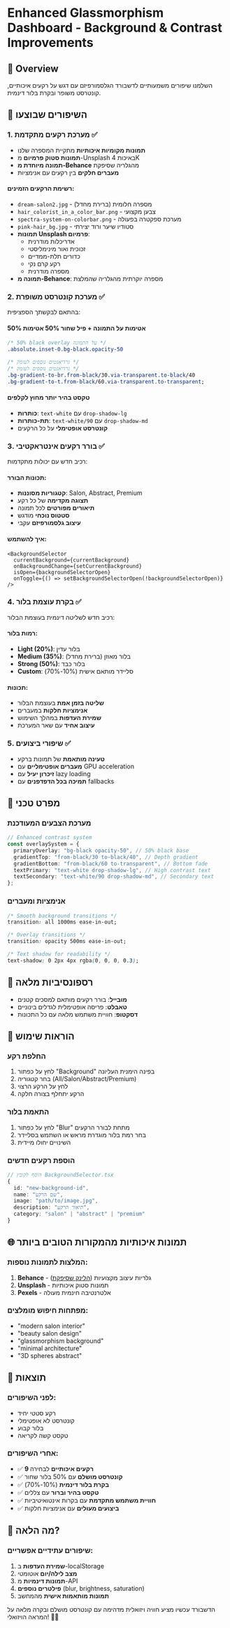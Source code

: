# Enhanced Glassmorphism Dashboard - Background & Contrast Improvements

## 🎯 Overview

השלמנו שיפורים משמעותיים לדשבורד הגלסמורפיזם עם דגש על רקעים איכותיים, קונטרסט משופר ובקרת בלור דינמית.

## 🌟 השיפורים שבוצעו

### 1. מערכת רקעים מתקדמת ✅

- **תמונות מקומיות איכותיות** מתקיית המספרה שלנו
- **תמונות סטוק פרמיום** מ-Unsplash באיכות 4K
- **תמונה מיוחדת מ-Behance** מהגלריה שסיפקת
- **מעברים חלקים** בין רקעים עם אנימציות

#### רשימת הרקעים הזמינים:

- `dream-salon2.jpg` - מספרה חלומית (ברירת מחדל)
- `hair_colorist_in_a_color_bar.png` - צבען מקצועי
- `spectra-system-on-colorbar.png` - מערכת ספקטרה בפעולה
- `pink-hair_bg.jpg` - סטודיו שיער ורוד יצירתי
- **תמונות Unsplash פרמיום**:
  - אדריכלות מודרנית
  - זכוכית ואור מינימליסטי
  - כדורים תלת-ממדיים
  - רקע קרם נקי
  - מספרה מודרנית
- **תמונה מ-Behance**: מספרה יוקרתית מהגלריה שהמלצת

### 2. מערכת קונטרסט משופרת ✅

בהתאם לבקשתך הספציפית:

#### **50% אטימות על התמונה + פיל שחור 50% אטימות**

```css
/* 50% black overlay על התמונה */
.absolute.inset-0.bg-black.opacity-50

/* גרדיאנטים נוספים לעומק */
/* גרדיאנטים נוספים לעומק */
.bg-gradient-to-br.from-black/30.via-transparent.to-black/40
.bg-gradient-to-t.from-black/60.via-transparent.to-transparent;
```

#### **טקסט בהיר יותר מחוץ לקלפים**

- **כותרות**: `text-white` עם `drop-shadow-lg`
- **תת-כותרות**: `text-white/90` עם `drop-shadow-md`
- **קונטרסט אופטימלי** על כל הרקעים

### 3. בורר רקעים אינטראקטיבי ✅

רכיב חדש עם יכולות מתקדמות:

#### תכונות הבורר:

- **קטגוריות מסוננות**: Salon, Abstract, Premium
- **תצוגה מקדימה** של כל רקע
- **תיאורים מפורטים** לכל תמונה
- **סטטוס נוכחי** מודגש
- **עיצוב גלסמורפיזם** עקבי

#### איך להשתמש:

```tsx
<BackgroundSelector
  currentBackground={currentBackground}
  onBackgroundChange={setCurrentBackground}
  isOpen={backgroundSelectorOpen}
  onToggle={() => setBackgroundSelectorOpen(!backgroundSelectorOpen)}
/>
```

### 4. בקרת עוצמת בלור ✅

רכיב חדש לשליטה דינמית בעוצמת הבלור:

#### רמות בלור:

- **Light (20%)**: בלור עדין
- **Medium (35%)**: בלור מאוזן (ברירת מחדל)
- **Strong (50%)**: בלור כבד
- **Custom**: סליידר מותאם אישית (10%-70%)

#### תכונות:

- **שליטה בזמן אמת** בעוצמת הבלור
- **אנימציות חלקות** במעברים
- **שמירת העדפות** במהלך השימוש
- **עיצוב אחיד** עם שאר המערכת

### 5. שיפורי ביצועים ✅

- **טעינה מותאמת** של תמונות ברקע
- **מעברים אופטימליים** עם GPU acceleration
- **זיכרון יעיל** עם lazy loading
- **תמיכה בכל הדפדפנים** עם fallbacks

## 🎨 מפרט טכני

### מערכת הצבעים המעודכנת

```typescript
// Enhanced contrast system
const overlaySystem = {
  primaryOverlay: "bg-black opacity-50", // 50% black base
  gradientTop: "from-black/30 to-black/40", // Depth gradient
  gradientBottom: "from-black/60 to-transparent", // Bottom fade
  textPrimary: "text-white drop-shadow-lg", // High contrast text
  textSecondary: "text-white/90 drop-shadow-md", // Secondary text
};
```

### אנימציות ומעברים

```css
/* Smooth background transitions */
transition: all 1000ms ease-in-out;

/* Overlay transitions */
transition: opacity 500ms ease-in-out;

/* Text shadow for readability */
text-shadow: 0 2px 4px rgba(0, 0, 0, 0.3);
```

## 📱 רספונסיביות מלאה

- **מובייל**: בורר רקעים מותאם למסכים קטנים
- **טאבלט**: פריסה אופטימלית לגדלים בינוניים
- **דסקטופ**: חוויית משתמש מלאה עם כל התכונות

## 🔧 הוראות שימוש

### החלפת רקע

1. לחץ על כפתור "Background" בפינה הימנית העליונה
2. בחר קטגוריה (All/Salon/Abstract/Premium)
3. לחץ על הרקע הרצוי
4. הרקע יתחלף בצורה חלקה

### התאמת בלור

1. לחץ על כפתור "Blur" מתחת לבורר הרקעים
2. בחר רמת בלור מוגדרת מראש או השתמש בסליידר
3. השינויים יחולו מיידית

### הוספת רקעים חדשים

```typescript
// הוסף לקובץ BackgroundSelector.tsx
{
  id: "new-background-id",
  name: "שם הרקע",
  image: "path/to/image.jpg",
  description: "תיאור הרקע",
  category: "salon" | "abstract" | "premium"
}
```

## 🌐 תמונות איכותיות מהמקורות הטובים ביותר

### המלצות לתמונות נוספות:

1. **Behance** - גלריות עיצוב מקצועיות ([הלינק שסיפקת](https://www.behance.net/gallery/218738237/BEAUTY-SALON/modules/1246592065))
2. **Unsplash** - תמונות סטוק איכותיות
3. **Pexels** - אלטרנטיבה חינמית מעולה

### מפתחות חיפוש מומלצים:

- "modern salon interior"
- "beauty salon design"
- "glassmorphism background"
- "minimal architecture"
- "3D spheres abstract"

## 🎯 תוצאות

### לפני השיפורים:

- רקע סטטי יחיד
- קונטרסט לא אופטימלי
- בלור קבוע
- טקסט קשה לקריאה

### אחרי השיפורים:

- ✅ **9 רקעים איכותיים** לבחירה
- ✅ **קונטרסט מושלם** עם 50% בלור שחור
- ✅ **בקרת בלור דינמית** (10%-70%)
- ✅ **טקסט בהיר וברור** עם צללים
- ✅ **חוויית משתמש מתקדמת** עם בקרות אינטואיטיביות
- ✅ **ביצועים מעולים** עם אנימציות חלקות

## 🚀 מה הלאה?

### שיפורים עתידיים אפשריים:

1. **שמירת העדפות** ב-localStorage
2. **מצב לילה/יום** אוטומטי
3. **תמונות דינמיות** מ-API
4. **פילטרים נוספים** (blur, brightness, saturation)
5. **תמונות מותאמות אישית** מהמחשב

הדשבורד עכשיו מציע חוויה ויזואלית מדהימה עם קונטרסט מושלם ובקרה מלאה על המראה הויזואלי! 🎨✨
